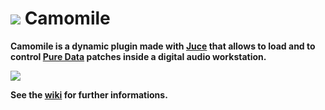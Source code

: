 # ![](https://cloud.githubusercontent.com/assets/1409918/13611206/9433a744-e561-11e5-8b30-7def4dd19cdd.png) Camomile

**Camomile is a dynamic plugin made with [Juce](http://www.juce.com) that allows to load and to control [Pure Data](http://msp.ucsd.edu/software.html) patches inside a digital audio workstation.**

![](https://cloud.githubusercontent.com/assets/1409918/13610631/ebdacae8-e55e-11e5-903c-fb3ad342adb8.png)

**See the [wiki](https://github.com/pierreguillot/Camomile/wiki) for further informations.**
